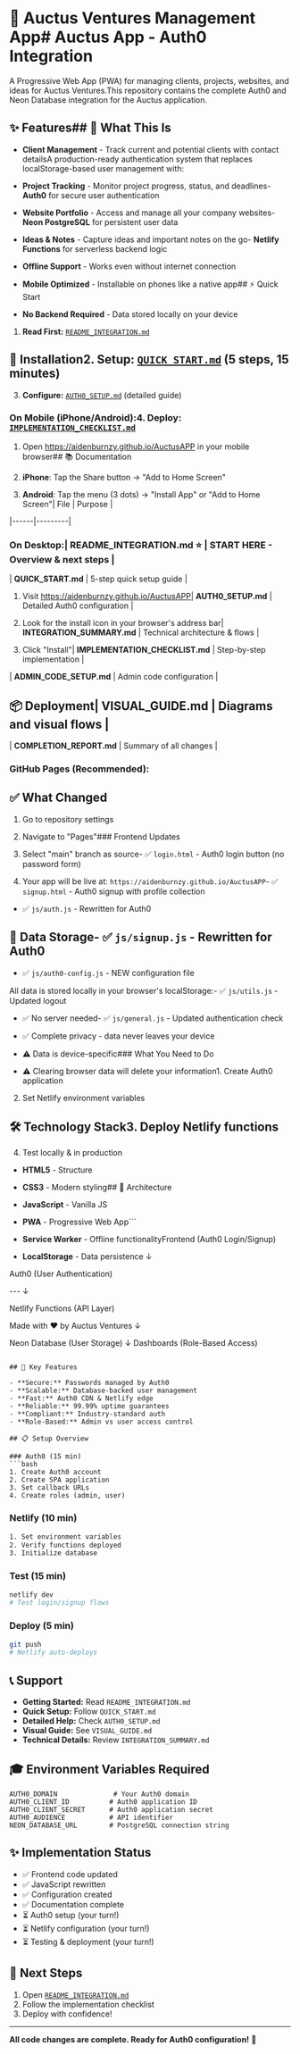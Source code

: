 # 📱 Auctus Ventures Management App# Auctus App - Auth0 Integration



A Progressive Web App (PWA) for managing clients, projects, websites, and ideas for Auctus Ventures.This repository contains the complete Auth0 and Neon Database integration for the Auctus application.



## ✨ Features## 🎯 What This Is



- **Client Management** - Track current and potential clients with contact detailsA production-ready authentication system that replaces localStorage-based user management with:

- **Project Tracking** - Monitor project progress, status, and deadlines- **Auth0** for secure user authentication

- **Website Portfolio** - Access and manage all your company websites- **Neon PostgreSQL** for persistent user data

- **Ideas & Notes** - Capture ideas and important notes on the go- **Netlify Functions** for serverless backend logic

- **Offline Support** - Works even without internet connection

- **Mobile Optimized** - Installable on phones like a native app## ⚡ Quick Start

- **No Backend Required** - Data stored locally on your device

1. **Read First:** [`README_INTEGRATION.md`](README_INTEGRATION.md)

## 🚀 Installation2. **Setup:** [`QUICK_START.md`](QUICK_START.md) (5 steps, 15 minutes)

3. **Configure:** [`AUTH0_SETUP.md`](AUTH0_SETUP.md) (detailed guide)

### On Mobile (iPhone/Android):4. **Deploy:** [`IMPLEMENTATION_CHECKLIST.md`](IMPLEMENTATION_CHECKLIST.md)



1. Open https://aidenburnzy.github.io/AuctusAPP in your mobile browser## 📚 Documentation

2. **iPhone**: Tap the Share button → "Add to Home Screen"

3. **Android**: Tap the menu (3 dots) → "Install App" or "Add to Home Screen"| File | Purpose |

|------|---------|

### On Desktop:| **README_INTEGRATION.md** ⭐ | START HERE - Overview & next steps |

| **QUICK_START.md** | 5-step quick setup guide |

1. Visit https://aidenburnzy.github.io/AuctusAPP| **AUTH0_SETUP.md** | Detailed Auth0 configuration |

2. Look for the install icon in your browser's address bar| **INTEGRATION_SUMMARY.md** | Technical architecture & flows |

3. Click "Install"| **IMPLEMENTATION_CHECKLIST.md** | Step-by-step implementation |

| **ADMIN_CODE_SETUP.md** | Admin code configuration |

## 📦 Deployment| **VISUAL_GUIDE.md** | Diagrams and visual flows |

| **COMPLETION_REPORT.md** | Summary of all changes |

### GitHub Pages (Recommended):

## ✅ What Changed

1. Go to repository settings

2. Navigate to "Pages"### Frontend Updates

3. Select "main" branch as source- ✅ `login.html` - Auth0 login button (no password form)

4. Your app will be live at: `https://aidenburnzy.github.io/AuctusAPP`- ✅ `signup.html` - Auth0 signup with profile collection

- ✅ `js/auth.js` - Rewritten for Auth0

## 💾 Data Storage- ✅ `js/signup.js` - Rewritten for Auth0

- ✅ `js/auth0-config.js` - NEW configuration file

All data is stored locally in your browser's localStorage:- ✅ `js/utils.js` - Updated logout

- ✅ No server needed- ✅ `js/general.js` - Updated authentication check

- ✅ Complete privacy - data never leaves your device

- ⚠️ Data is device-specific### What You Need to Do

- ⚠️ Clearing browser data will delete your information1. Create Auth0 application

2. Set Netlify environment variables

## 🛠 Technology Stack3. Deploy Netlify functions

4. Test locally & in production

- **HTML5** - Structure

- **CSS3** - Modern styling## 🚀 Architecture

- **JavaScript** - Vanilla JS

- **PWA** - Progressive Web App```

- **Service Worker** - Offline functionalityFrontend (Auth0 Login/Signup)

- **LocalStorage** - Data persistence    ↓

Auth0 (User Authentication)

---    ↓

Netlify Functions (API Layer)

Made with ❤️ by Auctus Ventures    ↓

Neon Database (User Storage)
    ↓
Dashboards (Role-Based Access)
```

## 🔐 Key Features

- **Secure:** Passwords managed by Auth0
- **Scalable:** Database-backed user management
- **Fast:** Auth0 CDN & Netlify edge
- **Reliable:** 99.99% uptime guarantees
- **Compliant:** Industry-standard auth
- **Role-Based:** Admin vs user access control

## 📋 Setup Overview

### Auth0 (15 min)
```bash
1. Create Auth0 account
2. Create SPA application
3. Set callback URLs
4. Create roles (admin, user)
```

### Netlify (10 min)
```bash
1. Set environment variables
2. Verify functions deployed
3. Initialize database
```

### Test (15 min)
```bash
netlify dev
# Test login/signup flows
```

### Deploy (5 min)
```bash
git push
# Netlify auto-deploys
```

## 📞 Support

- **Getting Started:** Read `README_INTEGRATION.md`
- **Quick Setup:** Follow `QUICK_START.md`
- **Detailed Help:** Check `AUTH0_SETUP.md`
- **Visual Guide:** See `VISUAL_GUIDE.md`
- **Technical Details:** Review `INTEGRATION_SUMMARY.md`

## 🎓 Environment Variables Required

```
AUTH0_DOMAIN              # Your Auth0 domain
AUTH0_CLIENT_ID          # Auth0 application ID
AUTH0_CLIENT_SECRET      # Auth0 application secret
AUTH0_AUDIENCE           # API identifier
NEON_DATABASE_URL        # PostgreSQL connection string
```

## ✨ Implementation Status

- ✅ Frontend code updated
- ✅ JavaScript rewritten
- ✅ Configuration created
- ✅ Documentation complete
- ⏳ Auth0 setup (your turn!)
- ⏳ Netlify configuration (your turn!)
- ⏳ Testing & deployment (your turn!)

## 🎯 Next Steps

1. Open [`README_INTEGRATION.md`](README_INTEGRATION.md)
2. Follow the implementation checklist
3. Deploy with confidence!

---

**All code changes are complete. Ready for Auth0 configuration!** 🚀
